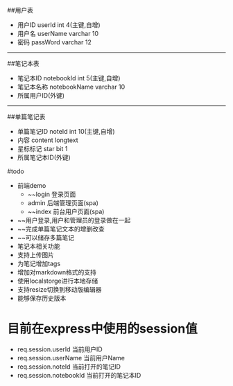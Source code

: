 ##用户表
- 用户ID userId int 4(主键,自增)
- 用户名 userName varchar 10
- 密码 passWord varchar 12
---

##笔记本表
- 笔记本ID notebookId int 5(主键,自增)
- 笔记本名称 notebookName varchar 10
- 所属用户ID(外键)
---

##单篇笔记表
- 单篇笔记ID noteId int 10(主键,自增)
- 内容 content longtext
- 星标标记 star bit 1
- 所属笔记本ID(外键)

#todo
- 前端demo
    - ~~login 登录页面
    - admin 后端管理页面(spa)
    - ~~index 前台用户页面(spa)
- ~~用户登录,用户和管理员的登录做在一起
- ~~完成单篇笔记文本的增删改查
- ~~可以储存多篇笔记
- 笔记本相关功能
- 支持上传图片
- 为笔记增加tags
- 增加对markdown格式的支持
- 使用localstorge进行本地存储
- 支持resize切换到移动版编辑器
- 能够保存历史版本

# 目前在express中使用的session值
- req.session.userId 当前用户ID
- req.session.userName 当前用户Name
- req.session.noteId 当前打开的笔记ID
- req.session.notebookId 当前打开的笔记本ID